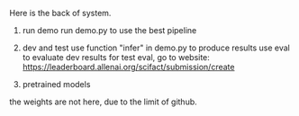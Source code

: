 Here is the back of system. 

1. run demo
  run demo.py to use the best pipeline

2. dev and test
  use function "infer" in demo.py to produce results
  use eval to evaluate dev results
  for test eval, go to website: 
  https://leaderboard.allenai.org/scifact/submission/create

3. pretrained models

  the weights are not here, due to the limit of github. 
